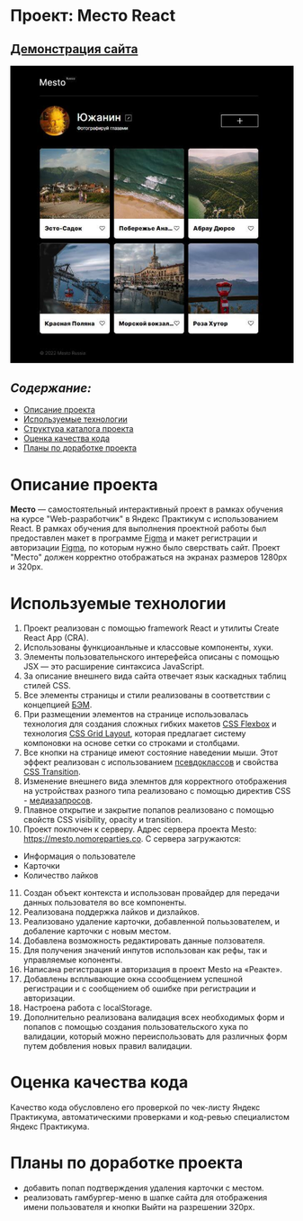 # Проект: Место React

## [Демонстрация сайта](https://marusillda.github.io/react-mesto-auth/)

![Превью проекта](./src/images/preview.jpg)

## ***Содержание:***
- [Описание проекта](#Description)
- [Используемые технологии](#Technologies)
- [Структура каталога проекта](#ProjectStructure)
- [Оценка качества кода](#Quality)
- [Планы по доработке проекта](#Planes)


# Описание проекта <a id="Description"></a>

**Место** — самостоятельный интерактивный проект в рамках обучения на курсе "Web-разработчик" в Яндекс Практикум с использованием React. В рамках обучения для выполнения проектной работы был предоставлен макет в программе [Figma](https://www.figma.com/file/2cn9N9jSkmxD84oJik7xL7/JavaScript.-Sprint-4?node-id=0%3A1) и макет регистрации и авторизации [Figma](https://www.figma.com/file/5H3gsn5lIGPwzBPby9jAOo/Sprint-14-RU?node-id=0%3A1.), по которым нужно было сверствать сайт.
Проект "Место" должен корректно отображаться на экранах размеров 1280px и 320px.


# Используемые технологии <a id="Technologies"></a>

1. Проект реализован с помощью framework React и утилиты Create React App (CRA).
2. Использованы функциоанльные и классовые компоненты, хуки.
3. Элементы пользовательнского интерефейса описаны с помощью JSX — это расширение синтаксиса JavaScript.
4. За описание внешнего вида сайта отвечает язык каскадных таблиц стилей CSS.
5. Все элементы страницы и стили реализованы в соответствии с концепцией [БЭМ](https://ru.bem.info/methodology/quick-start/).
6. При размещении элементов на странице использовалась технология для создания сложных гибких макетов [CSS Flexbox](https://doka.guide/css/flexbox-guide/) и технология [CSS Grid Layout](https://doka.guide/css/flexbox-guide/), которая предлагает систему компоновки на основе сетки со строками и столбцами.
7. Все кнопки на странице имеют состояние наведении мыши. Этот эффект реализован с использованием [псевдоклассов](https://doka.guide/css/pseudoclasses/) и свойства [CSS Transition](https://doka.guide/css/transition/).
8. Изменение внешнего вида элемнтов для корректного отображения на устройствах разного типа реализовано с помощью директив CSS - [медиазапросов](https://doka.guide/css/media/).
9. Плавное открытие и закрытие попапов реализовано с помощью свойств СSS visibility, opacity и transition.
10. Проект поключен к серверу. Адрес сервера проекта Mesto: https://mesto.nomoreparties.co. С сервера загружаются:
  - Информация о пользователе
  - Карточки
  - Количество лайков
11. Создан объект контекста и использован провайдер для передачи данных пользователя во все компоненты.
12. Реализована поддержка лайков и дизлайков.
13. Реализовано удаление карточки, добавленной полььзователем, и добаление карточки с новым местом.
14. Добавлена возможность редактировать данные ползователя.
15. Для получения значений инпутов использован как рефы, так и управляемые копоненты.
16. Написана регистрация и авторизация в проект Mesto на «Реакте».
17. Добавлены всплывающие окна ссообщением успешной регистрации и с сообщением об ошибке при регистрации и авторизации.
18. Настроена работа с localStorage.
18. Дополнительно реализована валидация всех необходимых форм и попапов с помощью создания пользовательского хука по валидации, который можно переиспользовать для  различных форм путем добвления новых правил валидации.

# Оценка качества кода <a id="Quality"></a>
Качество кода обусловлено его проверкой по чек-листу Яндекс Практикума, автоматическими проверками и код-ревью специалистом Яндекс Практикума.

# Планы по доработке проекта <a id="Planes"></a>
- добавить попап подтверждения удаления карточки с местом.
- реализовать гамбургер-меню в шапке сайта для отображения имени пользователя и кнопки Выйти на разрешении 320px.
